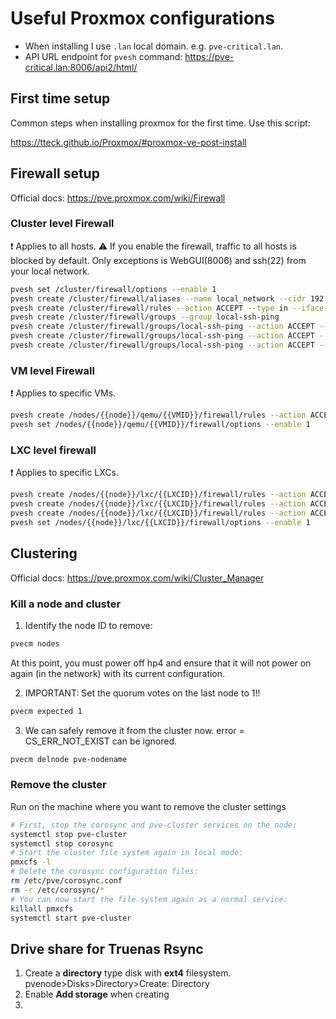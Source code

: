 # Useful Proxmox configurations

- When installing I use `.lan` local domain. e.g. `pve-critical.lan`.
- API URL endpoint for `pvesh` command: https://pve-critical.lan:8006/api2/html/

## First time setup

Common steps when installing proxmox for the first time. Use this script:

https://tteck.github.io/Proxmox/#proxmox-ve-post-install


## Firewall setup

Official docs: https://pve.proxmox.com/wiki/Firewall

### Cluster level Firewall

❗  Applies to all hosts.
⚠️  If you enable the firewall, traffic to all hosts is blocked by default. Only exceptions is WebGUI(8006) and ssh(22) from your local network.

```bash
pvesh set /cluster/firewall/options --enable 1
pvesh create /cluster/firewall/aliases --name local_network --cidr 192.168.84.0/24
pvesh create /cluster/firewall/rules --action ACCEPT --type in --iface vmbr0 --source local_network --macro Ping --enable 1
pvesh create /cluster/firewall/groups --group local-ssh-ping
pvesh create /cluster/firewall/groups/local-ssh-ping --action ACCEPT --type in --source local_network --proto tcp --enable 1
pvesh create /cluster/firewall/groups/local-ssh-ping --action ACCEPT --type in --source local_network --macro Ping --enable 1
pvesh create /cluster/firewall/groups/local-ssh-ping --action ACCEPT --type in --source local_network --macro SSH --enable 1
```

### VM level Firewall

❗  Applies to specific VMs.

```bash
pvesh create /nodes/{{node}}/qemu/{{VMID}}/firewall/rules --action ACCEPT --type in --iface net0 --proto tcp --dport 8080 --enable 1
pvesh set /nodes/{{node}}/qemu/{{VMID}}/firewall/options --enable 1
```

### LXC level firewall

❗  Applies to specific LXCs.

```bash
pvesh create /nodes/{{node}}/lxc/{{LXCID}}/firewall/rules --action ACCEPT --type in --iface net0 --proto tcp --source local_network --enable 1 # Enable access on local network
pvesh create /nodes/{{node}}/lxc/{{LXCID}}/firewall/rules --action ACCEPT --type in --iface net0 --source local_network --macro SSH --enable 1 # Enable SSH
pvesh create /nodes/{{node}}/lxc/{{LXCID}}/firewall/rules --action ACCEPT --type in --iface net0 --source local_network --macro Ping --enable 1 # # Enable Ping on local network
pvesh set /nodes/{{node}}/lxc/{{LXCID}}/firewall/options --enable 1
```

## Clustering

Official docs: https://pve.proxmox.com/wiki/Cluster_Manager

### Kill a node and cluster

1. Identify the node ID to remove:

```bash
pvecm nodes
```
At this point, you must power off hp4 and ensure that it will not power on again (in the network) with its current configuration.

2. IMPORTANT: Set the quorum votes on the last node to 1!! 

```bash
pvecm expected 1
```


3. We can safely remove it from the cluster now. error = CS_ERR_NOT_EXIST can be ignored.

```bash
pvecm delnode pve-nodename
```

### Remove the cluster

Run on the machine where you want to remove the cluster settings

```bash
# First, stop the corosync and pve-cluster services on the node:
systemctl stop pve-cluster
systemctl stop corosync
# Start the cluster file system again in local mode:
pmxcfs -l
# Delete the corosync configuration files:
rm /etc/pve/corosync.conf
rm -r /etc/corosync/*
# You can now start the file system again as a normal service:
killall pmxcfs
systemctl start pve-cluster
```

## Drive share for Truenas Rsync

1. Create a **directory** type disk with **ext4** filesystem. pvenode>Disks>Directory>Create: Directory
2. Enable **Add storage** when creating
3. 